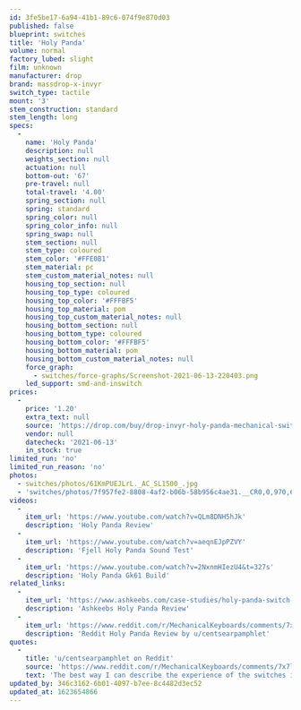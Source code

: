 ```yaml
---
id: 3fe5be17-6a94-41b1-89c6-074f9e870d03
published: false
blueprint: switches
title: 'Holy Panda'
volume: normal
factory_lubed: slight
film: unknown
manufacturer: drop
brand: massdrop-x-invyr
switch_type: tactile
mount: '3'
stem_construction: standard
stem_length: long
specs:
  -
    name: 'Holy Panda'
    description: null
    weights_section: null
    actuation: null
    bottom-out: '67'
    pre-travel: null
    total-travel: '4.00'
    spring_section: null
    spring: standard
    spring_color: null
    spring_color_info: null
    spring_swap: null
    stem_section: null
    stem_type: coloured
    stem_color: '#FFE0B1'
    stem_material: pc
    stem_custom_material_notes: null
    housing_top_section: null
    housing_top_type: coloured
    housing_top_color: '#FFFBF5'
    housing_top_material: pom
    housing_top_custom_material_notes: null
    housing_bottom_section: null
    housing_bottom_type: coloured
    housing_bottom_color: '#FFFBF5'
    housing_bottom_material: pom
    housing_bottom_custom_material_notes: null
    force_graph:
      - switches/force-graphs/Screenshot-2021-06-13-220403.png
    led_support: smd-and-inswitch
prices:
  -
    price: '1.20'
    extra_text: null
    source: 'https://drop.com/buy/drop-invyr-holy-panda-mechanical-switches'
    vendor: null
    datecheck: '2021-06-13'
    in_stock: true
limited_run: 'no'
limited_run_reason: 'no'
photos:
  - switches/photos/61KmPUEJLrL._AC_SL1500_.jpg
  - 'switches/photos/7f957fe2-8808-4af2-b06b-58b956c4ae31.__CR0,0,970,600_PT0_SX970_V1___.jpg'
videos:
  -
    item_url: 'https://www.youtube.com/watch?v=QLm8DNH5hJk'
    description: 'Holy Panda Review'
  -
    item_url: 'https://www.youtube.com/watch?v=aeqnEJpPZVY'
    description: 'Fjell Holy Panda Sound Test'
  -
    item_url: 'https://www.youtube.com/watch?v=2NxnmHIezU4&t=327s'
    description: 'Holy Panda Gk61 Build'
related_links:
  -
    item_url: 'https://www.ashkeebs.com/case-studies/holy-panda-switch-review/#:~:text=A%20legendary%20tactile%20switch%20that,at%20one%20point%20or%20another.'
    description: 'Ashkeebs Holy Panda Review'
  -
    item_url: 'https://www.reddit.com/r/MechanicalKeyboards/comments/7x7lgf/holy_panda_review_halo_stem_panda_housing_and/'
    description: 'Reddit Holy Panda Review by u/centsearpamphlet'
quotes:
  -
    title: 'u/centsearpamphlet on Reddit'
    source: 'https://www.reddit.com/r/MechanicalKeyboards/comments/7x7lgf/holy_panda_review_halo_stem_panda_housing_and/'
    text: 'The best way I can describe the experience of the switches is that the bump is very noticeable (and rather prominent) up top but drops (due to not very noticeable resistance) to actuate, but it gives you a lot of feedback (bumpwise, not spring-wise) upon actuation.'
updated_by: 346c3162-6b01-4097-b7ee-8c4482d3ec52
updated_at: 1623654866
---
```

